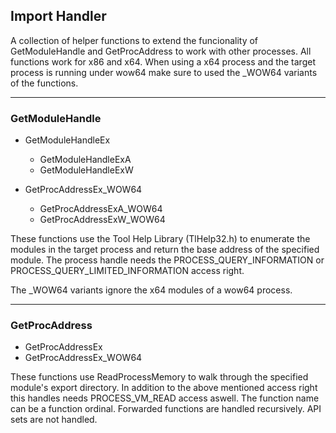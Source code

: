 ## Import Handler

A collection of helper functions to extend the funcionality of GetModuleHandle and GetProcAddress to work with other processes.
All functions work for x86 and x64. When using a x64 process and the target process is running under wow64 make sure to used the _WOW64 variants of the functions.

---

### GetModuleHandle

- GetModuleHandleEx
  - GetModuleHandleExA
  - GetModuleHandleExW

- GetProcAddressEx_WOW64
  - GetProcAddressExA_WOW64
  - GetProcAddressExW_WOW64

These functions use the Tool Help Library (TlHelp32.h) to enumerate the modules in the target process and return the base address of the specified module.
The process handle needs the PROCESS_QUERY_INFORMATION or PROCESS_QUERY_LIMITED_INFORMATION access right.

The _WOW64 variants ignore the x64 modules of a wow64 process.

---

### GetProcAddress

- GetProcAddressEx
- GetProcAddressEx_WOW64

These functions use ReadProcessMemory to walk through the specified module's export directory. In addition to the above mentioned access right this handles needs PROCESS_VM_READ access aswell.
The function name can be a function ordinal. Forwarded functions are handled recursively. API sets are not handled.
